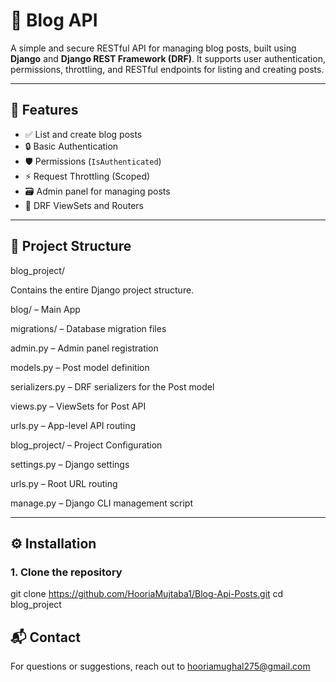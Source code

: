 # 📝 Blog API

A simple and secure RESTful API for managing blog posts, built using **Django** and **Django REST Framework (DRF)**. It supports user authentication, permissions, throttling, and RESTful endpoints for listing and creating posts.

---

## 📌 Features

- ✅ List and create blog posts
- 🔒 Basic Authentication
- 🛡️ Permissions (`IsAuthenticated`)
- ⚡ Request Throttling (Scoped)
- 🗃️ Admin panel for managing posts
- 🚀 DRF ViewSets and Routers

---

## 📁 Project Structure

blog_project/

Contains the entire Django project structure.

blog/ – Main App

migrations/ – Database migration files

admin.py – Admin panel registration

models.py – Post model definition

serializers.py – DRF serializers for the Post model

views.py – ViewSets for Post API

urls.py – App-level API routing

blog_project/ – Project Configuration

settings.py – Django settings

urls.py – Root URL routing

manage.py – Django CLI management script



---

## ⚙️ Installation

### 1. Clone the repository


git clone https://github.com/HooriaMujtaba1/Blog-Api-Posts.git
cd blog_project

## 📬 Contact

For questions or suggestions, reach out to hooriamughal275@gmail.com


